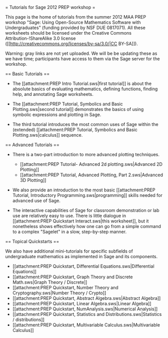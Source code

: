 = Tutorials for Sage 2012 PREP workshop =

This page is the home of tutorials from the summer 2012 MAA PREP workshop "Sage: Using Open-Source Mathematics Software with Undergraduates" (funding provided by NSF DUE 0817071).  All these worksheets should be licensed under the Creative Commons Attribution-!ShareAlike 3.0 license ([[http://creativecommons.org/licenses/by-sa/3.0/|CC BY-SA]]).

Warning: gray links are not yet uploaded.  We will be be updating these as we have time; participants have access to them via the Sage server for the workshop.

== Basic Tutorials ==

  * The [[attachment:PREP Intro Tutorial.sws|first tutorial]] is about the absolute basics of evaluating mathematics, defining functions, finding help, and annotating Sage worksheets.

  * The [[attachment:PREP Tutorial, Symbolics and Basic Plotting.sws|second tutorial]] demonstrates the basics of using symbolic expressions and plotting in Sage.

  * The third tutorial introduces the most common uses of Sage within the (extended) [[attachment:PREP Tutorial, Symbolics and Basic Plotting.sws|calculus]] sequence.

== Advanced Tutorials ==

  * There is a two-part introduction to more advanced plotting techniques. 

    * [[attachment:PREP Tutorial- Advanced 2d plotting.sws|Advanced 2D Plotting]] 
    * [[attachment:PREP Tutorial, Advanced Plotting, Part 2.sws|Advanced 3D Plotting]]

  * We also provide an introduction to the most basic [[attachment:PREP Tutorial, Introductory Programming.sws|programming]] skills needed for advanced use of Sage.

  * The interactive capabilities of Sage for classroom demonstration or lab use are relatively easy to use.  There is little dialogue in [[attachment:PREP Quickstart Interact.sws|this worksheet]], but it nonetheless shows effectively how one can go from a simple command to a complex "Sagelet" in a slow, step-by-step manner.

== Topical Quickstarts ==

We also have additional mini-tutorials for specific subfields of undergraduate mathematics as implemented in Sage and its components.

  * [[attachment:PREP Quickstart, Differential Equations.sws|Differential Equations]]
  * [[attachment:PREP Quickstart, Graph Theory and Discrete Math.sws|Graph Theory / Discrete]]
  * [[attachment:PREP Quickstart, Number Theory and Cryptography.sws|Number Theory / Crypto]]
  * [[attachment:PREP Quickstart, Abstract Algebra.sws|Abstract Algebra]]
  * [[attachment:PREP Quickstart, Linear Algebra.sws|Linear Algebra]]
  * [[attachment:PREP Quickstart, NumAnalysis.sws|Numerical Analysis]]
  * [[attachment:PREP Quickstart, Statistics and Distributions.sws|Statistics / distributions]]
  * [[attachment:PREP Quickstart, Multivariable Calculus.sws|Multivariable Calculus]]
